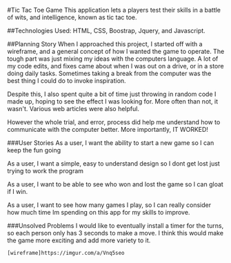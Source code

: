 #Tic Tac Toe Game
This application lets a players test their skills in a battle of wits,
and intelligence, known as tic tac toe.

##Technologies Used:
 HTML, CSS, Boostrap, Jquery, and Javascript.

##Planning Story
When I approached this project, I started off with a wireframe, and a general
concept of how I wanted the game to operate. The tough part was just mixing
my ideas with the computers language. A lot of my code edits, and fixes
came about when I was out on a drive, or in a store doing daily tasks. Sometimes
taking a break from the computer was the best thing I could do to invoke
inspiration.

Despite this, I also spent quite a bit of time just throwing in random code
I made up, hoping to see the effect I was looking for. More often than not,
it wasn't. Various web articles were also helpful.

However the whole trial, and error, process did help me understand
how to communicate with the computer better. More importantly, IT WORKED!

###User Stories
As a user, I want the ability to start a new game so I can keep the fun going

As a user, I want a simple, easy to understand design so I dont get lost
just trying to work the program

As a user, I want to be able to see who won and lost the game so I can gloat
if I win.

As a user, I want to see how many games I play, so I can really consider
how much time Im spending on this app for my skills to improve.

###Unsolved Problems
I would like to eventually install a timer for the turns, so each person
only has 3 seconds to make a move. I think this would make the game more exciting
and add more variety to it.

```
[wireframe]https://imgur.com/a/Vnq5seo
```
